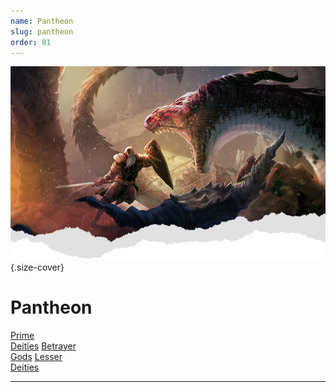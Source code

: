 ```yaml
---
name: Pantheon
slug: pantheon
order: 01
---
```

![Header](./assets/img/heading.png){.size-cover}
# Pantheon

<div class="menu-container">
    <a href="prime-deities">Prime<br/> Deities</a>
    <a href="betrayer-gods">Betrayer<br/> Gods</a>
    <a href="lesser-deities">Lesser<br/> Deities</a>
</div>
<hr/>
